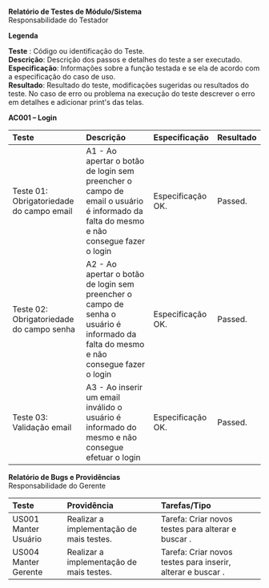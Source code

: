 
**Relatório de Testes de Módulo/Sistema**  
Responsabilidade do Testador

**Legenda**

**Teste** : Código ou identificação do Teste.  
**Descrição**: Descrição dos passos e detalhes do teste a ser executado.  
**Especificação**: Informações sobre a função testada e se ela de acordo com a especificação do caso de uso.  
**Resultado**: Resultado do teste, modificações sugeridas ou resultados do teste. No caso de erro ou problema na execução do teste descrever o erro em detalhes e adicionar print's das telas.

**AC001 – Login**

| Teste | Descrição | Especificação | Resultado |
| :---- | :---- | :---- | :---- |
| Teste 01: Obrigatoriedade do campo email | A1 \- Ao apertar o botão de login sem preencher o campo de email o usuário é informado da falta do mesmo e não consegue fazer o login | Especificação OK.	 | Passed. |		 |
| Teste 02: Obrigatoriedade do campo senha | A2 - Ao apertar o botão de login sem preencher o campo de senha o usuário é informado da falta do mesmo e não consegue fazer o login  | Especificação OK.	 | Passed. |
| Teste 03: Validação email | A3 - Ao inserir um email inválido o usuário é informado do mesmo e não consegue efetuar o login | Especificação OK.	 | Passed. |





**Relatório de Bugs e Providências**  
Responsabilidade do Gerente

| Teste | Providência | Tarefas/Tipo |
| :---- | :---- | :---- |
| US001 Manter Usuário | Realizar a implementação de mais testes. | Tarefa: Criar novos testes para alterar e buscar . |
| US004 Manter Gerente | Realizar a implementação de mais testes. | Tarefa: Criar novos testes para inserir, alterar e buscar . |
